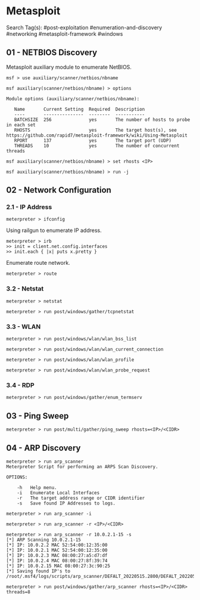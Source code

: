 # Metasploit

Search Tag(s): #post-exploitation #enumeration-and-discovery #networking #metasploit-framework #windows

## 01 - NETBIOS Discovery

Metasploit auxiliary module to enumerate NetBIOS.

```
msf > use auxiliary/scanner/netbios/nbname

msf auxiliary(scanner/netbios/nbname) > options

Module options (auxiliary/scanner/netbios/nbname):

   Name       Current Setting  Required  Description
   ----       ---------------  --------  -----------
   BATCHSIZE  256              yes       The number of hosts to probe in each set
   RHOSTS                      yes       The target host(s), see https://github.com/rapid7/metasploit-framework/wiki/Using-Metasploit
   RPORT      137              yes       The target port (UDP)
   THREADS    10               yes       The number of concurrent threads

msf auxiliary(scanner/netbios/nbname) > set rhosts <IP>

msf auxiliary(scanner/netbios/nbname) > run -j
```

## 02 - Network Configuration

### 2.1 - IP Address

```
meterpreter > ifconfig
```

Using railgun to enumerate IP address.

```
meterpreter > irb
>> init = client.net.config.interfaces
>> init.each { |x| puts x.pretty }
```

Enumerate route network.

```
meterpreter > route
```

### 3.2 - Netstat

```
meterpreter > netstat

meterpreter > run post/windows/gather/tcpnetstat
```

### 3.3 - WLAN

```
meterpreter > run post/windows/wlan/wlan_bss_list

meterpreter > run post/windows/wlan/wlan_current_connection

meterpreter > run post/windows/wlan/wlan_profile

meterpreter > run post/windows/wlan/wlan_probe_request
```

### 3.4 - RDP

```
meterpreter > run post/windows/gather/enum_termserv
```

## 03 - Ping Sweep

```
meterpreter > run post/multi/gather/ping_sweep rhosts=<IP>/<CIDR>
```

## 04 - ARP Discovery

```
meterpreter > run arp_scanner
Meterpreter Script for performing an ARPS Scan Discovery.

OPTIONS:

    -h   Help menu.
    -i   Enumerate Local Interfaces
    -r   The target address range or CIDR identifier
    -s   Save found IP Addresses to logs.

meterpreter > run arp_scanner -i

meterpreter > run arp_scanner -r <IP>/<CIDR>

meterpreter > run arp_scanner -r 10.0.2.1-15 -s
[*] ARP Scanning 10.0.2.1-15
[*] IP: 10.0.2.2 MAC 52:54:00:12:35:00
[*] IP: 10.0.2.1 MAC 52:54:00:12:35:00
[*] IP: 10.0.2.3 MAC 08:00:27:a5:d7:df
[*] IP: 10.0.2.4 MAC 08:00:27:8f:39:74
[*] IP: 10.0.2.15 MAC 08:00:27:3c:90:25
[*] Saving found IP's to /root/.msf4/logs/scripts/arp_scanner/DEFALT_20220515.2800/DEFALT_20220515.2800.txt

meterpreter > run post/windows/gather/arp_scanner rhosts=<IP>/<CIDR> threads=8
```